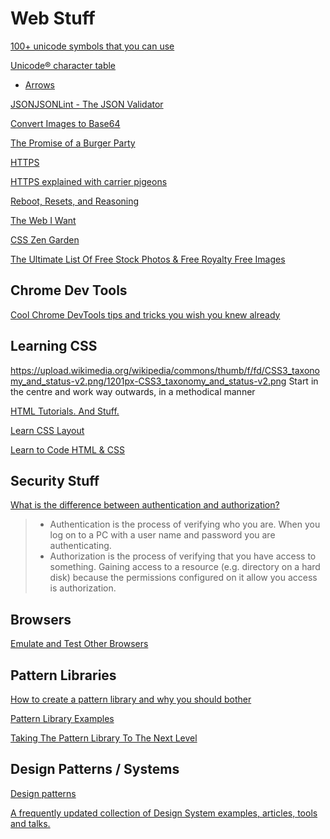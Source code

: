 # Web Stuff

[100+ unicode symbols that you can use](https://tutorialzine.com/2014/12/you-dont-need-icons-here-are-100-unicode-symbols-that-you-can-use)

[Unicode® character table](https://unicode-table.com/en/#control-character)
 - [Arrows](https://unicode-table.com/en/sets/arrows-symbols/)

[JSONJSONLint - The JSON Validator](https://jsonlint.com/)

[Convert Images to Base64](https://www.browserling.com/tools/image-to-base64)

[The Promise of a Burger Party](https://kosamari.com/notes/the-promise-of-a-burger-party)

[HTTPS](https://en.wikipedia.org/wiki/HTTPS)

[HTTPS explained with carrier pigeons](https://medium.freecodecamp.org/https-explained-with-carrier-pigeons-7029d2193351)

[Reboot, Resets, and Reasoning](https://css-tricks.com/reboot-resets-reasoning/)

[The Web I Want](https://dev.to/quii/the-web-i-want-43o)

[CSS Zen Garden](http://www.csszengarden.com/)

[The Ultimate List Of Free Stock Photos & Free Royalty Free Images](https://www.eric-liang.com/blog/the-ultimate-list-of-free-stock-photos-free-royalty-free-images/)


## Chrome Dev Tools

[Cool Chrome DevTools tips and tricks you wish you knew already](https://medium.freecodecamp.org/cool-chrome-devtools-tips-and-tricks-you-wish-you-knew-already-f54f65df88d2)


## Learning CSS

https://upload.wikimedia.org/wikipedia/commons/thumb/f/fd/CSS3_taxonomy_and_status-v2.png/1201px-CSS3_taxonomy_and_status-v2.png
Start in the centre and work way outwards, in a methodical manner

[HTML Tutorials. And Stuff.](http://htmldog.com/)

[Learn CSS Layout](http://learnlayout.com/)

[Learn to Code HTML & CSS](https://learn.shayhowe.com/html-css/)



## Security Stuff

[What is the difference between authentication and authorization?](https://serverfault.com/questions/57077/what-is-the-difference-between-authentication-and-authorization)

>- Authentication is the process of verifying who you are. When you log on to a PC with a user name and password you are authenticating.
>- Authorization is the process of verifying that you have access to something. Gaining access to a resource (e.g. directory on a hard disk) because the permissions configured on it allow you access is authorization.


## Browsers

[Emulate and Test Other Browsers](https://developers.google.com/web/tools/chrome-devtools/device-mode/testing-other-browsers)


## Pattern Libraries

[How to create a pattern library and why you should bother](https://boagworld.com/design/pattern-library/)

[Pattern Library Examples](http://styleguides.io/examples.html)

[Taking The Pattern Library To The Next Level](https://www.smashingmagazine.com/taking-pattern-libraries-next-level/)

## Design Patterns / Systems

[Design patterns](http://ui-patterns.com/patterns)

[A frequently updated collection of Design System examples, articles, tools and talks.](https://designsystemsrepo.com/)
